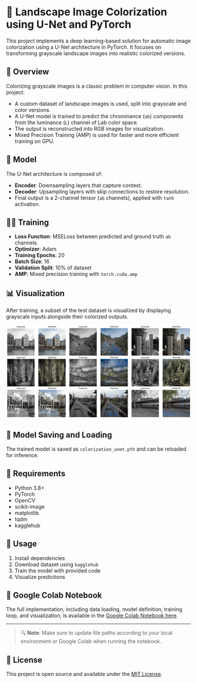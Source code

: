 # 🌄 Landscape Image Colorization using U-Net and PyTorch

This project implements a deep learning-based solution for automatic image colorization using a U-Net architecture in PyTorch. It focuses on transforming grayscale landscape images into realistic colorized versions.

## 📌 Overview

Colorizing grayscale images is a classic problem in computer vision. In this project:

- A custom dataset of landscape images is used, split into grayscale and color versions.
- A U-Net model is trained to predict the chrominance (`ab`) components from the luminance (`L`) channel of Lab color space.
- The output is reconstructed into RGB images for visualization.
- Mixed Precision Training (AMP) is used for faster and more efficient training on GPU.

## 🧠 Model

The U-Net architecture is composed of:

- **Encoder**: Downsampling layers that capture context.
- **Decoder**: Upsampling layers with skip connections to restore resolution.
- Final output is a 2-channel tensor (`ab` channels), applied with `tanh` activation.

## 🏋️‍♂️ Training

- **Loss Function**: MSELoss between predicted and ground truth `ab` channels.
- **Optimizer**: Adam
- **Training Epochs**: 20
- **Batch Size**: 16
- **Validation Split**: 10% of dataset
- **AMP**: Mixed precision training with `torch.cuda.amp`

## 📊 Visualization

After training, a subset of the test dataset is visualized by displaying grayscale inputs alongside their colorized outputs.

![Sample Colorization Output](https://github.com/Mo-kw/Image-Colorization-Using-U-Net-Architecture/raw/main/sample.png)

## 💾 Model Saving and Loading

The trained model is saved as `colorization_unet.pth` and can be reloaded for inference.

## 🚀 Requirements

- Python 3.8+
- PyTorch
- OpenCV
- scikit-image
- matplotlib
- tqdm
- kagglehub

## 🔧 Usage

1. Install dependencies
2. Download dataset using `kagglehub`
3. Train the model with provided code
4. Visualize predictions

## 📓 Google Colab Notebook

The full implementation, including data loading, model definition, training loop, and visualization, is available in the [Google Colab Notebook here](https://colab.research.google.com/github/Mo-kw/Image-Colorization-Using-U-Net-Architecture/blob/main/Image_Colorization_Using_U_Net_Architecture.ipynb).



---

> 🔍 **Note**: Make sure to update file paths according to your local environment or Google Colab when running the notebook.

## 📜 License

This project is open source and available under the [MIT License](LICENSE).
